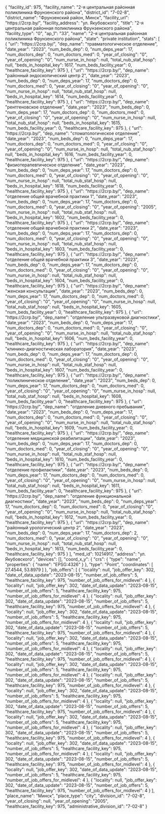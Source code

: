 {
    "facility_id": 975,
    "facility_name": "2-я центральная районная поликлиника Фрунзенского района",
    "district_id": "7-02-8",
    "district_name": "Фрунзенский район, Минск",
    "facility_url": "https:\/\/2crp.by\/",
    "facility_address": "ул. Якубовского",
    "title": "2-я центральная районная поликлиника Фрунзенского района",
    "facility_type": "0",
    "ap_1": "33",
    "name": "2-я центральная районная поликлиника Фрунзенского района",
    "state": "private institution",
    "stats": [
        {
            "url": "https:\/\/2crp.by\/",
            "dep_name": "травматологическое отделение",
            "date_year": "2023",
            "num_beds_dep": 0,
            "num_deps_year": 17,
            "num_doctors_dep": 0,
            "num_doctors_med": 0,
            "year_of_closing": "0",
            "year_of_opening": "0",
            "num_nurse_in_hosp": null,
            "total_nub_staf_hosp": null,
            "beds_in_hospital_key": 1617,
            "num_beds_facility_year": 0,
            "healthcare_facility_key": 975
        },
        {
            "url": "https:\/\/2crp.by\/",
            "dep_name": "районный эндоскопический центр 2",
            "date_year": "2023",
            "num_beds_dep": 0,
            "num_deps_year": 17,
            "num_doctors_dep": 0,
            "num_doctors_med": 0,
            "year_of_closing": "0",
            "year_of_opening": "0",
            "num_nurse_in_hosp": null,
            "total_nub_staf_hosp": null,
            "beds_in_hospital_key": 1614,
            "num_beds_facility_year": 0,
            "healthcare_facility_key": 975
        },
        {
            "url": "https:\/\/2crp.by\/",
            "dep_name": "рентгеновское отделение",
            "date_year": "2023",
            "num_beds_dep": 0,
            "num_deps_year": 17,
            "num_doctors_dep": 0,
            "num_doctors_med": 0,
            "year_of_closing": "0",
            "year_of_opening": "0",
            "num_nurse_in_hosp": null,
            "total_nub_staf_hosp": null,
            "beds_in_hospital_key": 1615,
            "num_beds_facility_year": 0,
            "healthcare_facility_key": 975
        },
        {
            "url": "https:\/\/2crp.by\/",
            "dep_name": "стоматологическое отделение",
            "date_year": "2023",
            "num_beds_dep": 0,
            "num_deps_year": 17,
            "num_doctors_dep": 0,
            "num_doctors_med": 0,
            "year_of_closing": "0",
            "year_of_opening": "0",
            "num_nurse_in_hosp": null,
            "total_nub_staf_hosp": null,
            "beds_in_hospital_key": 1616,
            "num_beds_facility_year": 0,
            "healthcare_facility_key": 975
        },
        {
            "url": "https:\/\/2crp.by\/",
            "dep_name": "физиотерапевтическое отделение",
            "date_year": "2023",
            "num_beds_dep": 0,
            "num_deps_year": 17,
            "num_doctors_dep": 0,
            "num_doctors_med": 0,
            "year_of_closing": "0",
            "year_of_opening": "0",
            "num_nurse_in_hosp": null,
            "total_nub_staf_hosp": null,
            "beds_in_hospital_key": 1618,
            "num_beds_facility_year": 0,
            "healthcare_facility_key": 975
        },
        {
            "url": "https:\/\/2crp.by\/",
            "dep_name": "отделение общей врачебной практики 1",
            "date_year": "2023",
            "num_beds_dep": 0,
            "num_deps_year": 17,
            "num_doctors_dep": 0,
            "num_doctors_med": 0,
            "year_of_closing": "0",
            "year_of_opening": "2005",
            "num_nurse_in_hosp": null,
            "total_nub_staf_hosp": null,
            "beds_in_hospital_key": 1602,
            "num_beds_facility_year": 0,
            "healthcare_facility_key": 975
        },
        {
            "url": "https:\/\/2crp.by\/",
            "dep_name": "отделение общей врачебной практики 2",
            "date_year": "2023",
            "num_beds_dep": 0,
            "num_deps_year": 17,
            "num_doctors_dep": 0,
            "num_doctors_med": 0,
            "year_of_closing": "0",
            "year_of_opening": "0",
            "num_nurse_in_hosp": null,
            "total_nub_staf_hosp": null,
            "beds_in_hospital_key": 1603,
            "num_beds_facility_year": 0,
            "healthcare_facility_key": 975
        },
        {
            "url": "https:\/\/2crp.by\/",
            "dep_name": "отделение общей врачебной практики 3",
            "date_year": "2023",
            "num_beds_dep": 0,
            "num_deps_year": 17,
            "num_doctors_dep": 0,
            "num_doctors_med": 0,
            "year_of_closing": "0",
            "year_of_opening": "0",
            "num_nurse_in_hosp": null,
            "total_nub_staf_hosp": null,
            "beds_in_hospital_key": 1604,
            "num_beds_facility_year": 0,
            "healthcare_facility_key": 975
        },
        {
            "url": "https:\/\/2crp.by\/",
            "dep_name": "женская консультация",
            "date_year": "2023",
            "num_beds_dep": 0,
            "num_deps_year": 17,
            "num_doctors_dep": 0,
            "num_doctors_med": 0,
            "year_of_closing": "0",
            "year_of_opening": "0",
            "num_nurse_in_hosp": null,
            "total_nub_staf_hosp": null,
            "beds_in_hospital_key": 1605,
            "num_beds_facility_year": 0,
            "healthcare_facility_key": 975
        },
        {
            "url": "https:\/\/2crp.by\/",
            "dep_name": "отделение ультразвуковой диагностики",
            "date_year": "2023",
            "num_beds_dep": 0,
            "num_deps_year": 17,
            "num_doctors_dep": 0,
            "num_doctors_med": 0,
            "year_of_closing": "0",
            "year_of_opening": "0",
            "num_nurse_in_hosp": null,
            "total_nub_staf_hosp": null,
            "beds_in_hospital_key": 1606,
            "num_beds_facility_year": 0,
            "healthcare_facility_key": 975
        },
        {
            "url": "https:\/\/2crp.by\/",
            "dep_name": "клинико-диагностическая лаборатория",
            "date_year": "2023",
            "num_beds_dep": 0,
            "num_deps_year": 17,
            "num_doctors_dep": 0,
            "num_doctors_med": 0,
            "year_of_closing": "0",
            "year_of_opening": "0",
            "num_nurse_in_hosp": null,
            "total_nub_staf_hosp": null,
            "beds_in_hospital_key": 1607,
            "num_beds_facility_year": 0,
            "healthcare_facility_key": 975
        },
        {
            "url": "https:\/\/2crp.by\/",
            "dep_name": "поликлиническое отделение",
            "date_year": "2023",
            "num_beds_dep": 0,
            "num_deps_year": 17,
            "num_doctors_dep": 0,
            "num_doctors_med": 0,
            "year_of_closing": "0",
            "year_of_opening": "0",
            "num_nurse_in_hosp": null,
            "total_nub_staf_hosp": null,
            "beds_in_hospital_key": 1608,
            "num_beds_facility_year": 0,
            "healthcare_facility_key": 975
        },
        {
            "url": "https:\/\/2crp.by\/",
            "dep_name": "отделение дневного пребывания",
            "date_year": "2023",
            "num_beds_dep": 0,
            "num_deps_year": 17,
            "num_doctors_dep": 0,
            "num_doctors_med": 0,
            "year_of_closing": "0",
            "year_of_opening": "0",
            "num_nurse_in_hosp": null,
            "total_nub_staf_hosp": null,
            "beds_in_hospital_key": 1609,
            "num_beds_facility_year": 0,
            "healthcare_facility_key": 975
        },
        {
            "url": "https:\/\/2crp.by\/",
            "dep_name": "отделение медицинской реабилитации",
            "date_year": "2023",
            "num_beds_dep": 0,
            "num_deps_year": 17,
            "num_doctors_dep": 0,
            "num_doctors_med": 0,
            "year_of_closing": "0",
            "year_of_opening": "0",
            "num_nurse_in_hosp": null,
            "total_nub_staf_hosp": null,
            "beds_in_hospital_key": 1610,
            "num_beds_facility_year": 0,
            "healthcare_facility_key": 975
        },
        {
            "url": "https:\/\/2crp.by\/",
            "dep_name": "отделение профилактики",
            "date_year": "2023",
            "num_beds_dep": 0,
            "num_deps_year": 17,
            "num_doctors_dep": 0,
            "num_doctors_med": 0,
            "year_of_closing": "0",
            "year_of_opening": "0",
            "num_nurse_in_hosp": null,
            "total_nub_staf_hosp": null,
            "beds_in_hospital_key": 1611,
            "num_beds_facility_year": 0,
            "healthcare_facility_key": 975
        },
        {
            "url": "https:\/\/2crp.by\/",
            "dep_name": "отделение функциональной диагностики",
            "date_year": "2023",
            "num_beds_dep": 0,
            "num_deps_year": 17,
            "num_doctors_dep": 0,
            "num_doctors_med": 0,
            "year_of_closing": "0",
            "year_of_opening": "0",
            "num_nurse_in_hosp": null,
            "total_nub_staf_hosp": null,
            "beds_in_hospital_key": 1612,
            "num_beds_facility_year": 0,
            "healthcare_facility_key": 975
        },
        {
            "url": "https:\/\/2crp.by\/",
            "dep_name": "районный урологический центр 2",
            "date_year": "2023",
            "num_beds_dep": 0,
            "num_deps_year": 17,
            "num_doctors_dep": 2,
            "num_doctors_med": 0,
            "year_of_closing": "0",
            "year_of_opening": "0",
            "num_nurse_in_hosp": null,
            "total_nub_staf_hosp": null,
            "beds_in_hospital_key": 1613,
            "num_beds_facility_year": 0,
            "healthcare_facility_key": 975
        }
    ],
    "med_id": 10214917,
    "address": "ул. Якубовского",
    "devices": [],
    "coord_x_y": {
        "crs": {
            "type": "name",
            "properties": {
                "name": "EPSG:4326"
            }
        },
        "type": "Point",
        "coordinates": [
            27.4544,
            53.8979
        ]
    },
    "job_offers": [
        {
            "locality": null,
            "job_offer_key": 302,
            "date_of_data_update": "2023-08-15",
            "number_of_job_offers": 5,
            "healthcare_facility_key": 975,
            "number_of_job_offers_for_midlevel": 4
        },
        {
            "locality": null,
            "job_offer_key": 302,
            "date_of_data_update": "2023-08-15",
            "number_of_job_offers": 5,
            "healthcare_facility_key": 975,
            "number_of_job_offers_for_midlevel": 4
        },
        {
            "locality": null,
            "job_offer_key": 302,
            "date_of_data_update": "2023-08-15",
            "number_of_job_offers": 5,
            "healthcare_facility_key": 975,
            "number_of_job_offers_for_midlevel": 4
        },
        {
            "locality": null,
            "job_offer_key": 302,
            "date_of_data_update": "2023-08-15",
            "number_of_job_offers": 5,
            "healthcare_facility_key": 975,
            "number_of_job_offers_for_midlevel": 4
        },
        {
            "locality": null,
            "job_offer_key": 302,
            "date_of_data_update": "2023-08-15",
            "number_of_job_offers": 5,
            "healthcare_facility_key": 975,
            "number_of_job_offers_for_midlevel": 4
        },
        {
            "locality": null,
            "job_offer_key": 302,
            "date_of_data_update": "2023-08-15",
            "number_of_job_offers": 5,
            "healthcare_facility_key": 975,
            "number_of_job_offers_for_midlevel": 4
        },
        {
            "locality": null,
            "job_offer_key": 302,
            "date_of_data_update": "2023-08-15",
            "number_of_job_offers": 5,
            "healthcare_facility_key": 975,
            "number_of_job_offers_for_midlevel": 4
        },
        {
            "locality": null,
            "job_offer_key": 302,
            "date_of_data_update": "2023-08-15",
            "number_of_job_offers": 5,
            "healthcare_facility_key": 975,
            "number_of_job_offers_for_midlevel": 4
        },
        {
            "locality": null,
            "job_offer_key": 302,
            "date_of_data_update": "2023-08-15",
            "number_of_job_offers": 5,
            "healthcare_facility_key": 975,
            "number_of_job_offers_for_midlevel": 4
        },
        {
            "locality": null,
            "job_offer_key": 302,
            "date_of_data_update": "2023-08-15",
            "number_of_job_offers": 5,
            "healthcare_facility_key": 975,
            "number_of_job_offers_for_midlevel": 4
        },
        {
            "locality": null,
            "job_offer_key": 302,
            "date_of_data_update": "2023-08-15",
            "number_of_job_offers": 5,
            "healthcare_facility_key": 975,
            "number_of_job_offers_for_midlevel": 4
        },
        {
            "locality": null,
            "job_offer_key": 302,
            "date_of_data_update": "2023-08-15",
            "number_of_job_offers": 5,
            "healthcare_facility_key": 975,
            "number_of_job_offers_for_midlevel": 4
        },
        {
            "locality": null,
            "job_offer_key": 302,
            "date_of_data_update": "2023-08-15",
            "number_of_job_offers": 5,
            "healthcare_facility_key": 975,
            "number_of_job_offers_for_midlevel": 4
        },
        {
            "locality": null,
            "job_offer_key": 302,
            "date_of_data_update": "2023-08-15",
            "number_of_job_offers": 5,
            "healthcare_facility_key": 975,
            "number_of_job_offers_for_midlevel": 4
        },
        {
            "locality": null,
            "job_offer_key": 302,
            "date_of_data_update": "2023-08-15",
            "number_of_job_offers": 5,
            "healthcare_facility_key": 975,
            "number_of_job_offers_for_midlevel": 4
        },
        {
            "locality": null,
            "job_offer_key": 302,
            "date_of_data_update": "2023-08-15",
            "number_of_job_offers": 5,
            "healthcare_facility_key": 975,
            "number_of_job_offers_for_midlevel": 4
        },
        {
            "locality": null,
            "job_offer_key": 302,
            "date_of_data_update": "2023-08-15",
            "number_of_job_offers": 5,
            "healthcare_facility_key": 975,
            "number_of_job_offers_for_midlevel": 4
        }
    ],
    "place_name": "Минск",
    "place_type": "city",
    "division_id": "7-02-8",
    "year_of_closing": null,
    "year_of_opening": "2005",
    "healthcare_facility_key": 975,
    "administrative_division_id": "7-02-8"
}